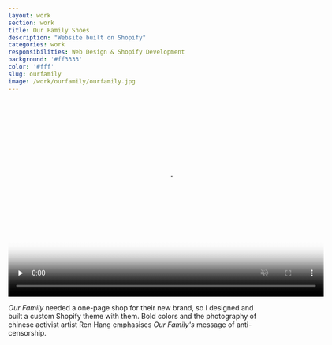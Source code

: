 ```yaml
---
layout: work
section: work
title: Our Family Shoes
description: "Website built on Shopify"
categories: work
responsibilities: Web Design & Shopify Development
background: '#ff3333'
color: '#fff'
slug: ourfamily
image: /work/ourfamily/ourfamily.jpg
---
```


<div>
  <video muted playsinline id="layervault" class="browser_img" title="Our Family Shoes"
    preload="none" width="640" height="400" poster="{{ site.root }}{{ page.image }}" data-setup="{}">
    <source src="{{ site.root }}/work/ourfamily/ourfamily.mp4" type='video/mp4'>
  </video>
</div>

<em>Our Family</em> needed a one-page shop for their new brand, so I designed and built a custom Shopify theme with them. Bold colors and the photography of chinese activist artist Ren Hang emphasises <em>Our Family's</em> message of anti-censorship.